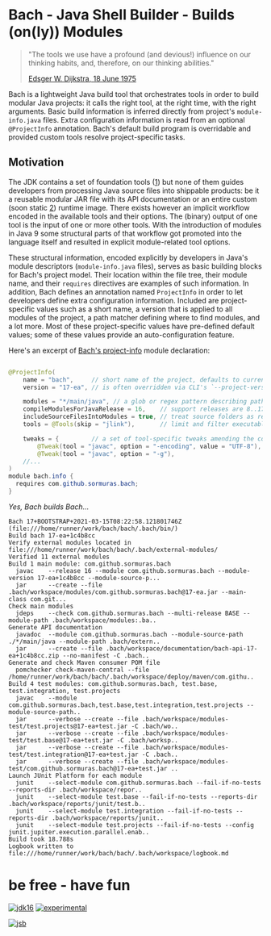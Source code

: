 # Bach - Java Shell Builder - Builds (on(ly)) Modules

> "The tools we use have a profound (and devious!) influence on our thinking habits, and, therefore, on our thinking abilities."
>
> [Edsger W. Dijkstra, 18 June 1975](https://www.cs.virginia.edu/~evans/cs655/readings/ewd498.html)

Bach is a lightweight Java build tool that orchestrates tools in order to build modular Java projects:
it calls the right tool, at the right time, with the right arguments. Basic build information is inferred directly from
project's `module-info.java` files. Extra configuration information is read from an optional `@ProjectInfo` annotation.
Bach's default build program is overridable and provided custom tools resolve project-specific tasks.

## Motivation

The JDK contains a set of foundation tools ([1]) but none of them guides developers from processing Java source files
into shippable products:
be it a reusable modular JAR file with its API documentation or an entire custom (soon static [2]) runtime image. There
exists however an implicit workflow encoded in the available tools and their options. The (binary) output of one tool is
the input of one or more other tools. With the introduction of modules in Java 9 some structural parts of that workflow
got promoted into the language itself and resulted in explicit module-related tool options.

These structural information, encoded explicitly by developers in Java's module descriptors (`module-info.java` files),
serves as basic building blocks for Bach's project model. Their location within the file tree, their module name, and
their `requires` directives are examples of such information. In addition, Bach defines an annotation
named `ProjectInfo` in order to let developers define extra configuration information. Included are project-specific
values such as a short name, a version that is applied to all modules of the project, a path matcher defining where to
find modules, and a lot more. Most of these project-specific values have pre-defined default values; some of these
values provide an auto-configuration feature.

Here's an excerpt of [Bach's project-info](.bach/bach.info/module-info.java) module declaration:

```java

@ProjectInfo(
    name = "bach",     // short name of the project, defaults to current working directory's name
    version = "17-ea", // is often overridden via CLI's `--project-version 17-ea+1c4b8cc` option

    modules = "*/main/java", // a glob or regex pattern describing paths to module-info.java files
    compileModulesForJavaRelease = 16,    // support releases are 8..17 (consult `javac --help`)
    includeSourceFilesIntoModules = true, // treat source folders as resource folders
    tools = @Tools(skip = "jlink"),       // limit and filter executable tools by their names

    tweaks = {         // a set of tool-specific tweaks amending the computed tool call arguments
        @Tweak(tool = "javac", option = "-encoding", value = "UTF-8"), // JEP 400 will kill this line
        @Tweak(tool = "javac", option = "-g"),
    //...
)
module bach.info {
  requires com.github.sormuras.bach;
}
```

_Yes, Bach builds Bach..._

```text
Bach 17+BOOTSTRAP+2021-03-15T08:22:58.121801746Z (file:///home/runner/work/bach/bach/.bach/bin/)
Build bach 17-ea+1c4b8cc
Verify external modules located in file:///home/runner/work/bach/bach/.bach/external-modules/
Verified 11 external modules
Build 1 main module: com.github.sormuras.bach
  javac    --release 16 --module com.github.sormuras.bach --module-version 17-ea+1c4b8cc --module-source-p...
  jar      --create --file .bach/workspace/modules/com.github.sormuras.bach@17-ea.jar --main-class com.git...
Check main modules
  jdeps    --check com.github.sormuras.bach --multi-release BASE --module-path .bach/workspace/modules:.ba..
Generate API documentation
  javadoc  --module com.github.sormuras.bach --module-source-path ./*/main/java --module-path .bach/extern..
  jar      --create --file .bach/workspace/documentation/bach-api-17-ea+1c4b8cc.zip --no-manifest -C .bach..
Generate and check Maven consumer POM file
  pomchecker check-maven-central --file /home/runner/work/bach/bach/.bach/workspace/deploy/maven/com.githu..
Build 4 test modules: com.github.sormuras.bach, test.base, test.integration, test.projects
  javac    --module com.github.sormuras.bach,test.base,test.integration,test.projects --module-source-path..
  jar      --verbose --create --file .bach/workspace/modules-test/test.projects@17-ea+test.jar -C .bach/wo..
  jar      --verbose --create --file .bach/workspace/modules-test/test.base@17-ea+test.jar -C .bach/worksp..
  jar      --verbose --create --file .bach/workspace/modules-test/test.integration@17-ea+test.jar -C .bach..
  jar      --verbose --create --file .bach/workspace/modules-test/com.github.sormuras.bach@17-ea+test.jar ..
Launch JUnit Platform for each module
  junit    --select-module com.github.sormuras.bach --fail-if-no-tests --reports-dir .bach/workspace/repor..
  junit    --select-module test.base --fail-if-no-tests --reports-dir .bach/workspace/reports/junit/test.b..
  junit    --select-module test.integration --fail-if-no-tests --reports-dir .bach/workspace/reports/junit..
  junit    --select-module test.projects --fail-if-no-tests --config junit.jupiter.execution.parallel.enab..
Build took 18.788s
Logbook written to file:///home/runner/work/bach/bach/.bach/workspace/logbook.md
```

# be free - have fun

[![jdk16](https://img.shields.io/badge/JDK-16-blue.svg)](https://jdk.java.net)
[![experimental](https://img.shields.io/badge/API-experimental-yellow.svg)](https://sormuras.github.io/api/bach/17-ea)

[![jsb](https://upload.wikimedia.org/wikipedia/commons/thumb/6/65/Bachsiegel.svg/220px-Bachsiegel.svg.png)](https://wikipedia.org/wiki/Johann_Sebastian_Bach)

[1]: https://docs.oracle.com/en/java/javase/16/docs/specs/man/index.html

[2]: https://mail.openjdk.java.net/pipermail/discuss/2020-April/005429.html

[3]: https://openjdk.java.net/projects/jigsaw/quick-start#greetingsworld
